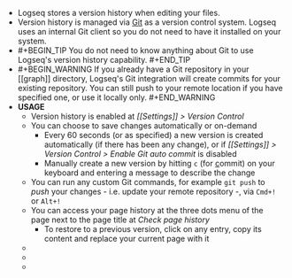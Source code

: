 - Logseq stores a version history when editing your files.
- Version history is managed via [Git](https://git-scm.com/) as a version control system. Logseq uses an internal Git client so you do not need to have it installed on your system.
-
  #+BEGIN_TIP
  You do not need to know anything about Git to use Logseq's version history capability.
  #+END_TIP
-
  #+BEGIN_WARNING
  If you already have a Git repository in your [[graph]] directory, Logseq's Git integration will create commits for your existing repository. You can still push to your remote location if you have specified one, or use it locally only.
  #+END_WARNING
- **USAGE**
	- Version history is enabled at _[[Settings]] > Version Control_
	- You can choose to save changes automatically or on-demand
		- Every 60 seconds (or as specified) a new version is created automatically (if there has been any change), or if _[[Settings]] > Version Control > Enable Git auto commit_ is disabled
		- Manually create a new version by hitting `c` (for <ins>c</ins>ommit) on your keyboard and entering a message to describe the change
	- You can run any custom Git commands, for example `git push` to _push_ your changes - i.e. update your remote repository -, via `Cmd+!` or `Alt+!`
	- You can access your page history at the three dots menu of the page next to the page title at _Check page history_
		- To restore to a previous version, click on any entry, copy its content and replace your current page with it
	-
	-
	-